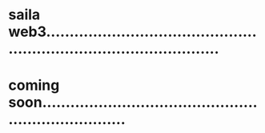 # saila web3..........................................................................................
# coming soon.......................................................................
